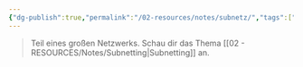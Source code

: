 ```yaml
---
{"dg-publish":true,"permalink":"/02-resources/notes/subnetz/","tags":["informatik/netzwerk/subnetting"],"noteIcon":"","updated":"2025-10-29T12:59:10.681+01:00"}
---
```


>Teil eines großen Netzwerks. Schau dir das Thema [[02 - RESOURCES/Notes/Subnetting\|Subnetting]] an.